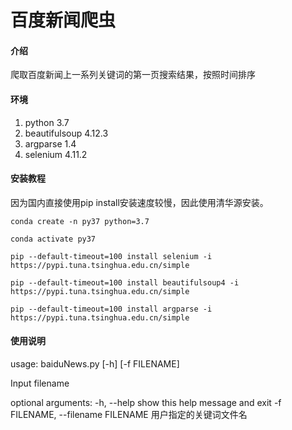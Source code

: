 # 百度新闻爬虫

#### 介绍
爬取百度新闻上一系列关键词的第一页搜索结果，按照时间排序


#### 环境
1.  python 3.7
2.  beautifulsoup 4.12.3
3.  argparse 1.4
4.  selenium 4.11.2

#### 安装教程

因为国内直接使用pip install安装速度较慢，因此使用清华源安装。


`conda create -n py37 python=3.7`

`conda activate py37`

`pip --default-timeout=100 install selenium -i https://pypi.tuna.tsinghua.edu.cn/simple`

`pip --default-timeout=100 install beautifulsoup4 -i https://pypi.tuna.tsinghua.edu.cn/simple`

`pip --default-timeout=100 install argparse -i https://pypi.tuna.tsinghua.edu.cn/simple`

#### 使用说明
usage: baiduNews.py [-h] [-f FILENAME]

Input filename

optional arguments:
  -h, --help            show this help message and exit
  -f FILENAME, --filename FILENAME
                        用户指定的关键词文件名